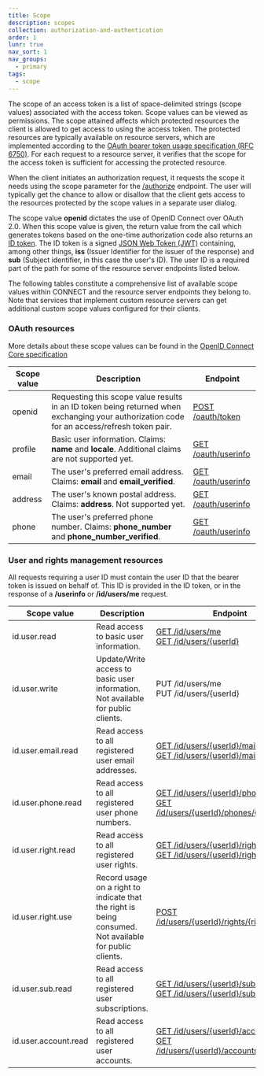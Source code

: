 ```yaml
---
title: Scope
description: scopes
collection: authorization-and-authentication
order: 1
lunr: true
nav_sort: 1
nav_groups:
  - primary
tags:
  - scope
---
```

The scope of an access token is a list of space-delimited strings (scope values) associated with
the access token. Scope values can be viewed as permissions.
The scope attained affects which protected resources the client is allowed to get access to
using the access token. The protected resources are typically available on resource servers,
which are implemented according to the
[OAuth bearer token usage specification (RFC 6750)](https://tools.ietf.org/html/rfc6750).
For each request to a resource server, it verifies that the scope for the access token
is sufficient for accessing the protected resource.

When the client initiates an authorization request, it requests the scope it needs using
the scope parameter for the
[/authorize](http://docs.telenordigital.com/apis/connect/id/authentication.html#authorization-server-user-authorization) endpoint.
The user will typically get the chance to allow or disallow that the client gets access to
the resources protected by the scope values in a separate user dialog.

The scope value __openid__ dictates the use of OpenID Connect over OAuth 2.0. When this
scope value is given, the return value from the call which generates tokens based on the
one-time authorization code also returns an [ID token](id-token.html). The ID token is a signed
[JSON Web Token (JWT)](https://tools.ietf.org/html/rfc7519) containing,
among other things, __iss__ (Issuer Identifier for the issuer of the response) and __sub__ (Subject
identifier, in this case the user's ID).
The user ID is a required part of the path for some of the resource server endpoints listed below.

The following tables constitute a comprehensive list of available scope values within CONNECT
and the resource server endpoints they belong to. Note that services that implement
custom resource servers can get additional custom scope values configured for their clients.

### OAuth resources

More details about these scope values can be found in the
[OpenID Connect Core specification](http://openid.net/specs/openid-connect-core-1_0.html)

Scope value | Description | Endpoint
 ---------- | ----------- | -------
openid      | Requesting this scope value results in an ID token being returned when exchanging your authorization code for an access/refresh token pair. | [POST /oauth/token](http://docs.telenordigital.com/apis/connect/id/authentication.html#authorization-server-token-post)
profile     | Basic user information. Claims: __name__ and __locale__. Additional claims are not supported yet. | [GET /oauth/userinfo](http://docs.telenordigital.com/apis/connect/id/authentication.html#authorization-server-user-information)
email       | The user's preferred email address. Claims: __email__ and __email_verified__. | [GET /oauth/userinfo](http://docs.telenordigital.com/apis/connect/id/authentication.html#authorization-server-user-information)
address     | The user's known postal address. Claims: __address__. Not supported yet. | [GET /oauth/userinfo](http://docs.telenordigital.com/apis/connect/id/authentication.html#authorization-server-user-information)
phone       | The user's preferred phone number. Claims: __phone_number__ and __phone_number_verified__. | [GET /oauth/userinfo](http://docs.telenordigital.com/apis/connect/id/authentication.html#authorization-server-user-information)

### User and rights management resources

All requests requiring a user ID must contain the user ID that the bearer token is issued on behalf
of. This ID is provided in the ID token, or in the response of a __/userinfo__ or __/id/users/me__
request.

Scope value          | Description | Endpoint
 ------------------- | ----------- | -------
id.user.read         | Read access to basic user information. | [GET /id/users/me](http://docs.telenordigital.com/apis/connect/id/users.html#users-user-resource-get)<br />[GET /id/users/{userId}](http://docs.telenordigital.com/apis/connect/id/users.html#users-user-resource-get)
id.user.write        | Update/Write access to basic user information. Not available for public clients. | PUT /id/users/me<br />PUT /id/users/{userId}
id.user.email.read   | Read access to all registered user email addresses. | [GET /id/users/{userId}/mails](http://docs.telenordigital.com/apis/connect/id/emails.html#emails-email-collection-resource-get)<br />[GET /id/users/{userId}/mails/{mailId}](http://docs.telenordigital.com/apis/connect/id/emails.html#emails-email-resource-get)
id.user.phone.read   | Read access to all registered user phone numbers. | [GET /id/users/{userId}/phones](http://docs.telenordigital.com/apis/connect/id/phones.html#phones-phone-collection-resource-get)<br />[GET /id/users/{userId}/phones/{phoneId}](http://docs.telenordigital.com/apis/connect/id/phones.html#phones-phone-resource-get)
id.user.right.read   | Read access to all registered user rights. | [GET /id/users/{userId}/rights](http://docs.telenordigital.com/apis/connect/rights/rights.html#rights-right-list)<br />[GET /id/users/{userId}/rights/{rightId}](http://docs.telenordigital.com/apis/connect/rights/rights.html#rights-right-resource-get)
id.user.right.use    | Record usage on a right to indicate that the right is being consumed. Not available for public clients. | [POST /id/users/{userId}/rights/{rightId}/usage](http://docs.telenordigital.com/apis/connect/rights/rights.html#rights-record-usage)
id.user.sub.read     | Read access to all registered user subscriptions. | [GET /id/users/{userId}/subs](http://docs.telenordigital.com/apis/connect/rights/subscriptions.html#subscriptions-list-subscriptions)<br />[GET /id/users/{userId}/subs/{subId}](http://docs.telenordigital.com/apis/connect/rights/subscriptions.html#subscriptions-subscription-operations-get)
id.user.account.read | Read access to all registered user accounts. | [GET /id/users/{userId}/accounts](http://docs.telenordigital.com/apis/connect/id/accounts.html#accounts-account-collection-resource-get)<br />[GET /id/users/{userId}/accounts/{accountId}](http://docs.telenordigital.com/apis/connect/id/accounts.html#accounts-account-resource-get)
